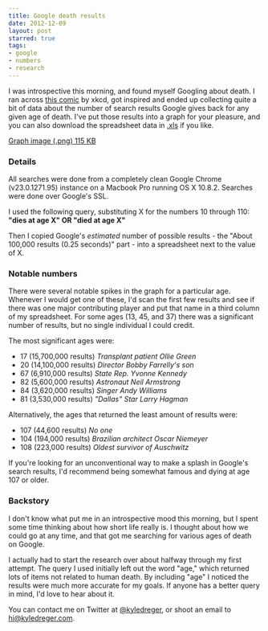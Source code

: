 ```yaml
---
title: Google death results
date: 2012-12-09
layout: post
starred: true
tags:
- google
- numbers
- research
---
```


I was introspective this morning, and found myself Googling about death. I ran across [this comic](http://xkcd.com/369/) by xkcd, got inspired and ended up collecting quite a bit of data about the number of search results Google gives back for any given age of death. I've put those results into a graph for your pleasure, and you can also download the spreadsheet data in [.xls](http://cargo.kyledreger.com.s3.amazonaws.com/2012-12-08-dreger-google-death-results.xls) if you like.

<!-- more -->

[Graph image (.png) 115 KB](http://cargo.kyledreger.com.s3.amazonaws.com/2012-12-08-google-death-results.png)

### Details

All searches were done from a completely clean Google Chrome (v23.0.1271.95) instance on a Macbook Pro running OS X 10.8.2. Searches were done over Google's SSL.

I used the following query, substituting X for the numbers 10 through 110: **"dies at age X" OR "died at age X"**

Then I copied Google's *estimated* number of possible results - the "About 100,000 results (0.25 seconds)" part - into a spreadsheet next to the value of X.

### Notable numbers

There were several notable spikes in the graph for a particular age. Whenever I would get one of these, I'd scan the first few results and see if there was one major contributing player and put that name in a third column of my spreadsheet. For some ages (13, 45, and 37) there was a significant number of results, but no single individual I could credit.

The most significant ages were:

- 17 (15,700,000 results) *Transplant patient Ollie Green*
- 20 (14,100,000 results) *Director Bobby Farrelly's son*
- 67 (6,910,000 results) *State Rep. Yvonne Kennedy*
- 82 (5,600,000 results) *Astronaut Neil Armstrong*
- 84 (3,620,000 results) *Singer Andy Williams*
- 81 (3,530,000 results) *"Dallas" Star Larry Hagman*

Alternatively, the ages that returned the least amount of results were:

- 107 (44,600 results) *No one*
- 104 (194,000 results) *Brazilian architect Oscar Niemeyer*
- 108 (223,000 results) *Oldest survivor of Auschwitz*

If you're looking for an unconventional way to make a splash in Google's search results, I'd recommend being somewhat famous and dying at age 107 or older.

### Backstory

I don't know what put me in an introspective mood this morning, but I spent some time thinking about how short life really is. I thought about how we could go at any time, and that got me searching for various ages of death on Google.

I actually had to start the research over about halfway through my first attempt. The query I used initially left out the word "age," which returned lots of items not related to human death. By including "age" I noticed the results were much more accurate for my goals. If anyone has a better query in mind, I'd love to hear about it.

You can contact me on Twitter at [@kyledreger](http://twitter.com/kyledreger), or shoot an email to <hi@kyledreger.com>.


